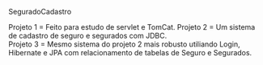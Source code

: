 SeguradoCadastro

Projeto 1 = Feito para estudo de servlet e TomCat.
Projeto 2 = Um sistema de cadastro de seguro e segurados com JDBC.<br>
Projeto 3 = Mesmo sistema do projeto 2 mais robusto utiliando Login, Hibernate e JPA com relacionamento de tabelas de Seguro e Segurados.
